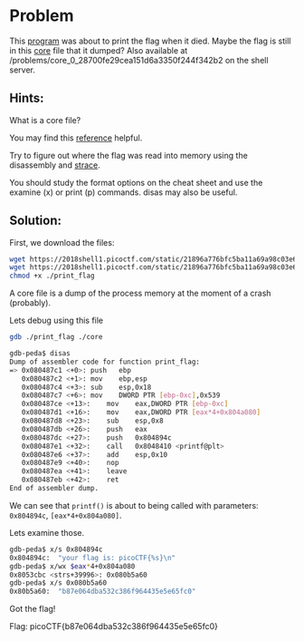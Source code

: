 # Problem
This [program](https://2018shell1.picoctf.com/static/21896a776bfc5ba11a69a98c03e616e2/print_flag) was about to print the flag when it died. Maybe the flag is still in this [core](https://2018shell1.picoctf.com/static/21896a776bfc5ba11a69a98c03e616e2/core) file that it dumped? Also available at /problems/core_0_28700fe29cea151d6a3350f244f342b2 on the shell server.

## Hints:
What is a core file?

You may find this [reference](http://darkdust.net/files/GDB%20Cheat%20Sheet.pdf) helpful.

Try to figure out where the flag was read into memory using the disassembly and [strace](https://linux.die.net/man/1/strace).

You should study the format options on the cheat sheet and use the examine (x) or print (p) commands. disas may also be useful.

## Solution:
First, we download the files:
```bash
wget https://2018shell1.picoctf.com/static/21896a776bfc5ba11a69a98c03e616e2/print_flag
wget https://2018shell1.picoctf.com/static/21896a776bfc5ba11a69a98c03e616e2/core
chmod +x ./print_flag
```

A core file is a dump of the process memory at the moment of a crash (probably).

Lets debug using this file
```bash
gdb ./print_flag ./core

gdb-peda$ disas
Dump of assembler code for function print_flag:
=> 0x080487c1 <+0>:	push   ebp
   0x080487c2 <+1>:	mov    ebp,esp
   0x080487c4 <+3>:	sub    esp,0x18
   0x080487c7 <+6>:	mov    DWORD PTR [ebp-0xc],0x539
   0x080487ce <+13>:	mov    eax,DWORD PTR [ebp-0xc]
   0x080487d1 <+16>:	mov    eax,DWORD PTR [eax*4+0x804a080]
   0x080487d8 <+23>:	sub    esp,0x8
   0x080487db <+26>:	push   eax
   0x080487dc <+27>:	push   0x804894c
   0x080487e1 <+32>:	call   0x8048410 <printf@plt>
   0x080487e6 <+37>:	add    esp,0x10
   0x080487e9 <+40>:	nop
   0x080487ea <+41>:	leave  
   0x080487eb <+42>:	ret    
End of assembler dump.
```

We can see that ```printf()``` is about to being called with parameters: ```0x804894c```, ```[eax*4+0x804a080]```.

Lets examine those.

```bash
gdb-peda$ x/s 0x804894c
0x804894c:	"your flag is: picoCTF{%s}\n"
gdb-peda$ x/wx $eax*4+0x804a080
0x8053cbc <strs+39996>:	0x080b5a60
gdb-peda$ x/s 0x080b5a60
0x80b5a60:	"b87e064dba532c386f964435e5e65fc0"
```

Got the flag!

Flag: picoCTF{b87e064dba532c386f964435e5e65fc0}